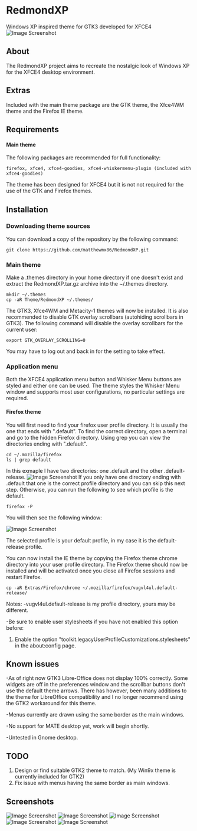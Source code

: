 # RedmondXP

Windows XP inspired theme for GTK3 developed for XFCE4
![Image Screenshot](https://github.com/matthewmx86/RedmondXP/blob/main/Screenshots/0.png)

## About
The RedmondXP project aims to recreate the nostalgic look of Windows XP for the XFCE4 desktop environment. 

## Extras
Included with the main theme package are the GTK theme, the Xfce4WM theme and the Firefox IE theme.

## Requirements
#### Main theme
The following packages are recommended for full functionality:
```
firefox, xfce4, xfce4-goodies, xfce4-whiskermenu-plugin (included with xfce4-goodies)
```
The theme has been designed for XFCE4 but it is not not required
for the use of the GTK and Firefox themes.  

## Installation

### Downloading theme sources
You can download a copy of the repository by the following command:
```
git clone https://github.com/matthewmx86/RedmondXP.git
```

### Main theme
Make a .themes directory in your home directory if one doesn't exist and extract the RedmondXP.tar.gz archive into 
the ~/.themes directory.
```
mkdir ~/.themes
cp -aR Theme/RedmondXP ~/.themes/
```
The GTK3, Xfce4WM and Metacity-1 themes will now be installed.
It is also recommended to disable GTK overlay scrollbars (autohiding scrollbars in GTK3). The following command
will disable the overlay scrollbars for the current user:
```
export GTK_OVERLAY_SCROLLING=0
```
You may have to log out and back in for the setting to take effect.

### Application menu
Both the XFCE4 application menu button and Whisker Menu buttons are styled and either one can be used. The theme styles
the Whisker Menu window and supports most user configurations, no particular settings are required. 

#### Firefox theme
You will first need to find your firefox user profile directory. It is usually the one that ends with ".default".
To find the correct directory, open a terminal and go to the hidden Firefox directory. Using grep you can view the directories
ending with ".default".
```
cd ~/.mozilla/firefox
ls | grep default
```
In this exmaple I have two directories: one .default and the other .default-release. 
![Image Screenshot](https://github.com/matthewmx86/Redmond97/blob/master/Screenshots/console.png)
If you only have one directory ending with .default that one is the correct profile directory and you can skip
this next step. Otherwise, you can run the following to see which profile is the default.
```
firefox -P
```
You will then see the following window:

![Image Screenshot](https://github.com/matthewmx86/Redmond97/blob/master/Screenshots/firefox.png)

The selected profile is your default profile, in my case it is the default-release profile.

You can now install the IE theme by copying the Firefox theme chrome directory into your user profile directory.
The Firefox theme should now be installed and will be activated once you close all Firefox sessions and restart Firefox.

```
cp -aR Extras/Firefox/chrome ~/.mozilla/firefox/vugvl4ul.default-release/
```

Notes:
-vugvl4ul.default-release is my  profile directory, yours may be different.

-Be sure to enable user stylesheets if you have not enabled this option before:

1. Enable the option "toolkit.legacyUserProfileCustomizations.stylesheets" in the about:config page.

## Known issues
-As of right now GTK3 Libre-Office does not display 100% correctly. Some widgets are off in the preferences 
window and the scrollbar buttons don't use the default theme arrows. There has however, been many additions to the theme for LibreOffice compatibility
and I no longer recommend using the GTK2 workaround for this theme.

-Menus currently are drawn using the same border as the main windows.

-No support for MATE desktop yet, work will begin shortly.

-Untested in Gnome desktop.

## TODO
1. Design or find suitable GTK2 theme to match. (My Win9x theme is currently included for GTK2)
2. Fix issue with menus having the same border as main windows.

## Screenshots
![Image Screenshot](https://github.com/matthewmx86/RedmondXP/blob/main/Screenshots/2.png)
![Image Screenshot](https://github.com/matthewmx86/RedmondXP/blob/main/Screenshots/1.png)
![Image Screenshot](https://github.com/matthewmx86/RedmondXP/blob/main/Screenshots/3.png)
![Image Screenshot](https://github.com/matthewmx86/RedmondXP/blob/main/Screenshots/4.png)
![Image Screenshot](https://github.com/matthewmx86/RedmondXP/blob/main/Screenshots/5.png)
